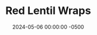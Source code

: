 ---
layout: post
title:  "Red Lentil Wraps"
date:   2024-05-06 00:00:00 -0500
categories:
- Recipes
- Archive
permalink: /recipes/red-lentil-wraps
image: /assets/Food/Bread/Lentil Wrap/lentil-wrap.jpg
ing: redlentilwrap-ing
facts: redlentilwrap-facts
section1: 
start2: 
section2: 
start3: 
section3: 
start4: 
section4: 
start5: 
section5: 
Prep: 5
Rest: 
Cook: 15
Source1: https://www.youtube.com/watch?v=G9WpnpJ5vg4
Source2: 
whisk: https://s.samsungfood.com/JHRV5
tags: 
- wrap
- tortilla
- flatbread
- pizza
- dough
- red lentil
- lentil
- split lentil
- gluten free
- three ingredient
- 3 ingredient
- bread
- fiber
- bean
Description: These super simple wraps are gluten free, healthy, and high in fiber and protein. They only take 3 ingredients (if you even count salt and water as ingredients), are super simple to make, and great with any filling
Instructions: 
- Using a strainer, wash your lentils. Add to a large blender with water and salt. Let soak for 3 hours<br><br>

- After soaking, blend until smooth<br><br>

- Preheat a large pan over medium heat. Pour in the tortilla batter, and cook until the top has bubbles and appears dry. Flip and cook for an additional minute. Transfer to a plate or wire rack. Between each batch, re-blend the batter, and lightly spray the pan with oil<br><br>

- Don't make them too thin or they will fall apart when flipping or eating. With any failed tortillas, you can rip them into large chunks and air fry at 400F for about 5 minutes to make red lentil tortilla chips
---